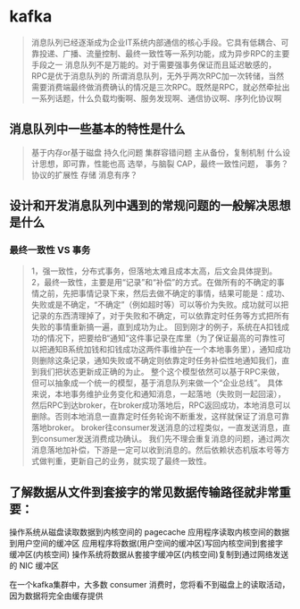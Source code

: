 # kafka

>消息队列已经逐渐成为企业IT系统内部通信的核心手段。它具有低耦合、可靠投递、广播、流量控制、最终一致性等一系列功能，成为异步RPC的主要手段之一
>消息队列不是万能的。对于需要强事务保证而且延迟敏感的，RPC是优于消息队列的
>所谓消息队列，无外乎两次RPC加一次转储，当然需要消费端最终做消费确认的情况是三次RPC。既然是RPC，就必然牵扯出一系列话题，什么负载均衡啊、服务发现啊、通信协议啊、序列化协议啊

## 消息队列中一些基本的特性是什么
>基于内存or基于磁盘
>持久化问题
>集群容错问题
>主从备份，复制机制
>什么设计思想，即可靠，性能也高
>选举，与脑裂
>CAP，最终一致性问题，
>事务？
>协议的扩展性
>存储
>消息有序？


## 设计和开发消息队列中遇到的常规问题的一般解决思想是什么

### 最终一致性 VS 事务
>1，强一致性，分布式事务，但落地太难且成本太高，后文会具体提到。
>2，最终一致性，主要是用“记录”和“补偿”的方式。在做所有的不确定的事情之前，先把事情记录下来，然后去做不确定的事情，结果可能是：成功、失败或是不确定，“不确定”（例如超时等）可以等价为失败。成功就可以把记录的东西清理掉了，对于失败和不确定，可以依靠定时任务等方式把所有失败的事情重新搞一遍，直到成功为止。 回到刚才的例子，系统在A扣钱成功的情况下，把要给B“通知”这件事记录在库里（为了保证最高的可靠性可以把通知B系统加钱和扣钱成功这两件事维护在一个本地事务里），通知成功则删除这条记录，通知失败或不确定则依靠定时任务补偿性地通知我们，直到我们把状态更新成正确的为止。 整个这个模型依然可以基于RPC来做，但可以抽象成一个统一的模型，基于消息队列来做一个“企业总线”。 具体来说，本地事务维护业务变化和通知消息，一起落地（失败则一起回滚），然后RPC到达broker，在broker成功落地后，RPC返回成功，本地消息可以删除。否则本地消息一直靠定时任务轮询不断重发，这样就保证了消息可靠落地broker。 broker往consumer发送消息的过程类似，一直发送消息，直到consumer发送消费成功确认。 我们先不理会重复消息的问题，通过两次消息落地加补偿，下游是一定可以收到消息的。然后依赖状态机版本号等方式做判重，更新自己的业务，就实现了最终一致性。


## 了解数据从文件到套接字的常见数据传输路径就非常重要：

操作系统从磁盘读取数据到内核空间的 pagecache
应用程序读取内核空间的数据到用户空间的缓冲区
应用程序将数据(用户空间的缓冲区)写回内核空间到套接字缓冲区(内核空间)
操作系统将数据从套接字缓冲区(内核空间)复制到通过网络发送的 NIC 缓冲区


在一个kafka集群中，大多数 consumer 消费时，您将看不到磁盘上的读取活动，因为数据将完全由缓存提供